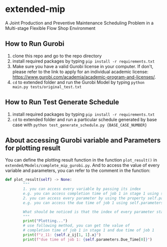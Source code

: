 # extended-mip
A Joint Production and Preventive Maintenance Scheduling Problem in a Multi-stage Flexible Flow Shop Environment

## How to Run Gurobi
1. clone this repo and go to the repo directory
2. install required packages by typing `pip install -r requirements.txt`
3. Make sure you have a valid Gurobi license in your computer. If don't, please refer to the link to apply for an individual academic license: https://www.gurobi.com/academia/academic-program-and-licenses/.
4. `cd` to extended folder and run the Gurobi Model by typing `python main.py tests/original_test.txt`

## How to Run Test Generate Schedule
1. install required packages by typing `pip install -r requirements.txt`
2. `cd` to extended folder and run a particular schedule generated by base case with `python test_generate_schedule.py {BASE_CASE_NUMBER}`


## About accessing Gurobi variable and Parameters for plotting result
You can define the plotting result function in the function `plot_result()` in `extended/Models/complete_mip_gurobi.py`. And to access the value of every variable and parameters, you can refer to the comment in the function:
```python
def plot_result(self) -> None:
        """
        1. you can access every variable by passing its index
        e.g. you can access completion time of job 1 in stage 1 using self.z_ij[1, 1].x (Note: z_ij[1, 1] is a gurobi variable, but its value needs to be accessed by .x)
        2. you can access every parameter by using the property self.parameters
        e.g. you can access the due time of job 1 using self.parameters.Due_Time[0]

        What should be noticed is that the index of every parameter starts from 0, while the index of every variable starts from 1
        """
        print("Plotting...")
        # use following method, you can get the value of 
        # completion time of job 1 in stage 1 and due time of job 1
        print(f"z_11: {self.z_ij[1, 1].x}")
        print(f"due time of job 1: {self.parameters.Due_Time[0]}")
```
